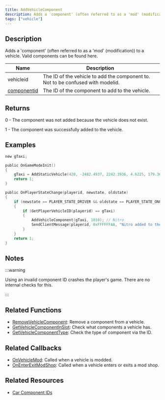 ```yaml
---
title: AddVehicleComponent
description: Adds a 'component' (often referred to as a 'mod' (modification)) to a vehicle.
tags: ["vehicle"]
---
```


## Description

Adds a 'component' (often referred to as a 'mod' (modification)) to a vehicle. Valid components can be found here.

| Name                                          | Description                                                                     |
| --------------------------------------------- | ------------------------------------------------------------------------------- |
| vehicleid                                     | The ID of the vehicle to add the component to. Not to be confused with modelid. |
| [componentid](../resources/carcomponentid) | The ID of the component to add to the vehicle.                                  |

## Returns

0 - The component was not added because the vehicle does not exist.

1 - The component was successfully added to the vehicle.

## Examples

```c
new gTaxi;

public OnGameModeInit()
{
    gTaxi = AddStaticVehicle(420, -2482.4937, 2242.3936, 4.6225, 179.3656, 6, 1); // Taxi
    return 1;
}

public OnPlayerStateChange(playerid, newstate, oldstate)
{
    if (newstate == PLAYER_STATE_DRIVER && oldstate == PLAYER_STATE_ONFOOT)
    {
        if (GetPlayerVehicleID(playerid) == gTaxi)
        {
            AddVehicleComponent(gTaxi, 1010); // Nitro
            SendClientMessage(playerid, 0xFFFFFFAA, "Nitro added to the Taxi.");
        }
    }
    return 1;
}
```

## Notes

:::warning

Using an invalid component ID crashes the player's game. There are no internal checks for this.

:::

## Related Functions

- [RemoveVehicleComponent](RemoveVehicleComponent): Remove a component from a vehicle.
- [GetVehicleComponentInSlot](GetVehicleComponentInSlot): Check what components a vehicle has.
- [GetVehicleComponentType](GetVehicleComponentType): Check the type of component via the ID.

## Related Callbacks

- [OnVehicleMod](../callbacks/OnVehicleMod): Called when a vehicle is modded.
- [OnEnterExitModShop](../callbacks/OnEnterExitModShop): Called when a vehicle enters or exits a mod shop.

## Related Resources

- [Car Component IDs](../resources/carcomponentid)
